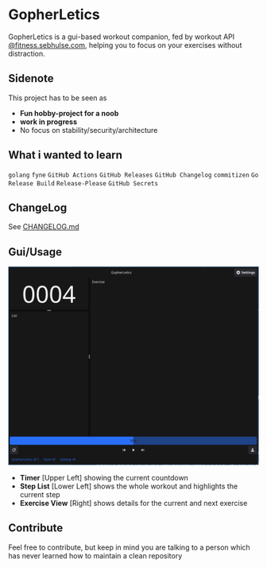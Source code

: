 # GopherLetics
GopherLetics is a gui-based workout companion, fed by workout API [@fitness.sebhulse.com](https://fitness.sebhulse.com/index.html), helping you to focus on your exercises without distraction.

## Sidenote
This project has to be seen as
- **Fun hobby-project for a noob**
- **work in progress**
- No focus on stability/security/architecture

## What i wanted to learn
`golang` `fyne` `GitHub Actions` `GitHub Releases` `GitHub Changelog` `commitizen` `Go Release Build` `Release-Please` `GitHub Secrets`

## ChangeLog
See [CHANGELOG.md](https://github.com/SHU-red/GopherLetics/blob/main/CHANGELOG.md)

## Gui/Usage
![](./assets/gui_main.png)

- **Timer**  [Upper Left] showing the current countdown
- **Step List** [Lower Left] shows the whole workout and highlights the current step
- **Exercise View** [Right] shows details for the current and next exercise

## Contribute
Feel free to contribute, but keep in mind you are talking to a person which has never learned how to maintain a clean repository